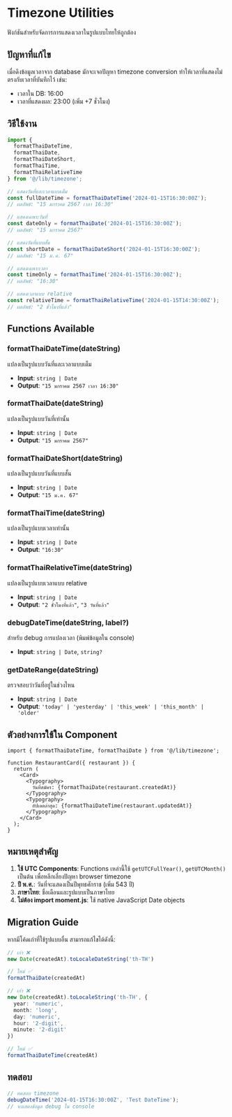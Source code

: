 # Timezone Utilities

ฟังก์ชันสำหรับจัดการการแสดงเวลาในรูปแบบไทยให้ถูกต้อง

## ปัญหาที่แก้ไข

เมื่อดึงข้อมูลเวลาจาก database มักจะเจอปัญหา timezone conversion ทำให้เวลาที่แสดงไม่ตรงกับเวลาที่บันทึกไว้ เช่น:
- เวลาใน DB: 16:00
- เวลาที่แสดงผล: 23:00 (เพิ่ม +7 ชั่วโมง)

## วิธีใช้งาน

```typescript
import { 
  formatThaiDateTime, 
  formatThaiDate, 
  formatThaiDateShort,
  formatThaiTime,
  formatThaiRelativeTime 
} from '@/lib/timezone';

// แสดงวันที่และเวลาแบบเต็ม
const fullDateTime = formatThaiDateTime('2024-01-15T16:30:00Z');
// ผลลัพธ์: "15 มกราคม 2567 เวลา 16:30"

// แสดงเฉพาะวันที่
const dateOnly = formatThaiDate('2024-01-15T16:30:00Z');
// ผลลัพธ์: "15 มกราคม 2567"

// แสดงวันที่แบบสั้น
const shortDate = formatThaiDateShort('2024-01-15T16:30:00Z');
// ผลลัพธ์: "15 ม.ค. 67"

// แสดงเฉพาะเวลา
const timeOnly = formatThaiTime('2024-01-15T16:30:00Z');
// ผลลัพธ์: "16:30"

// แสดงเวลาแบบ relative
const relativeTime = formatThaiRelativeTime('2024-01-15T14:30:00Z');
// ผลลัพธ์: "2 ชั่วโมงที่แล้ว"
```

## Functions Available

### formatThaiDateTime(dateString)
แปลงเป็นรูปแบบวันที่และเวลาแบบเต็ม
- **Input**: `string | Date`
- **Output**: `"15 มกราคม 2567 เวลา 16:30"`

### formatThaiDate(dateString)
แปลงเป็นรูปแบบวันที่เท่านั้น
- **Input**: `string | Date`
- **Output**: `"15 มกราคม 2567"`

### formatThaiDateShort(dateString)
แปลงเป็นรูปแบบวันที่แบบสั้น
- **Input**: `string | Date`
- **Output**: `"15 ม.ค. 67"`

### formatThaiTime(dateString)
แปลงเป็นรูปแบบเวลาเท่านั้น
- **Input**: `string | Date`
- **Output**: `"16:30"`

### formatThaiRelativeTime(dateString)
แปลงเป็นรูปแบบเวลาแบบ relative
- **Input**: `string | Date`
- **Output**: `"2 ชั่วโมงที่แล้ว"`, `"3 วันที่แล้ว"`

### debugDateTime(dateString, label?)
สำหรับ debug การแปลงเวลา (พิมพ์ข้อมูลใน console)
- **Input**: `string | Date`, `string?`

### getDateRange(dateString)
ตรวจสอบว่าวันที่อยู่ในช่วงไหน
- **Input**: `string | Date`
- **Output**: `'today' | 'yesterday' | 'this_week' | 'this_month' | 'older'`

## ตัวอย่างการใช้ใน Component

```tsx
import { formatThaiDateTime, formatThaiDate } from '@/lib/timezone';

function RestaurantCard({ restaurant }) {
  return (
    <Card>
      <Typography>
        วันที่สมัคร: {formatThaiDate(restaurant.createdAt)}
      </Typography>
      <Typography>
        อัปเดตล่าสุด: {formatThaiDateTime(restaurant.updatedAt)}
      </Typography>
    </Card>
  );
}
```

## หมายเหตุสำคัญ

1. **ใช้ UTC Components**: Functions เหล่านี้ใช้ `getUTCFullYear()`, `getUTCMonth()` เป็นต้น เพื่อหลีกเลี่ยงปัญหา browser timezone
2. **ปี พ.ศ.**: วันที่จะแสดงเป็นปีพุทธศักราช (เพิ่ม 543 ปี)
3. **ภาษาไทย**: ชื่อเดือนและรูปแบบเป็นภาษาไทย
4. **ไม่ต้อง import moment.js**: ใช้ native JavaScript Date objects

## Migration Guide

หากมีโค้ดเก่าที่ใช้รูปแบบอื่น สามารถแก้ไขได้ดังนี้:

```typescript
// เก่า ❌
new Date(createdAt).toLocaleDateString('th-TH')

// ใหม่ ✅
formatThaiDate(createdAt)

// เก่า ❌  
new Date(createdAt).toLocaleString('th-TH', {
  year: 'numeric',
  month: 'long', 
  day: 'numeric',
  hour: '2-digit',
  minute: '2-digit'
})

// ใหม่ ✅
formatThaiDateTime(createdAt)
```

## ทดสอบ

```typescript
// ทดสอบ timezone
debugDateTime('2024-01-15T16:30:00Z', 'Test DateTime');
// จะแสดงข้อมูล debug ใน console
``` 